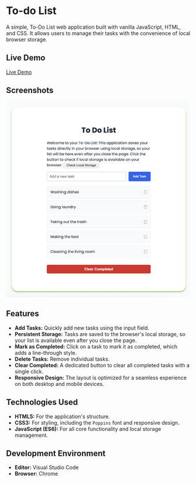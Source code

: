 # To-do List
A simple, To-Do List web application built with vanilla JavaScript, HTML, and CSS. It allows users to manage their tasks with the convenience of local browser storage.

## Live Demo
[Live Demo](https://better-code-saul-e.github.io/To-do_List/)

## Screenshots
![App Screenshot](assets/Screenshot_1.png)

## Features
- **Add Tasks:** Quickly add new tasks using the input field.
- **Persistent Storage:** Tasks are saved to the browser's local storage, so your list is available even after you close the page.
- **Mark as Completed:** Click on a task to mark it as completed, which adds a line-through style.
- **Delete Tasks:** Remove individual tasks.
- **Clear Completed:** A dedicated button to clear all completed tasks with a single click.
- **Responsive Design:** The layout is optimized for a seamless experience on both desktop and mobile devices.

## Technologies Used
- **HTML5:** For the application's structure.
- **CSS3:** For styling, including the `Poppins` font and responsive design.
- **JavaScript (ES6):** For all core functionality and local storage management.

## Development Environment
- **Editor:** Visual Studio Code
- **Browser:** Chrome

